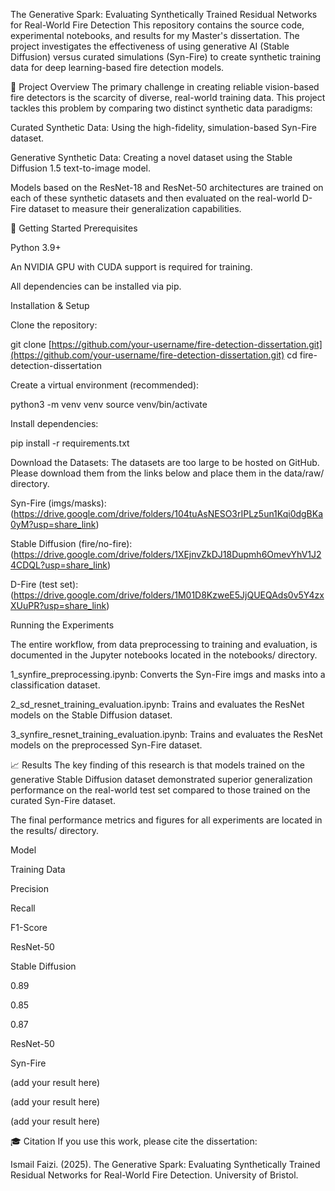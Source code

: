 The Generative Spark: Evaluating Synthetically Trained Residual Networks for Real-World Fire Detection
This repository contains the source code, experimental notebooks, and results for my Master's dissertation. The project investigates the effectiveness of using generative AI (Stable Diffusion) versus curated simulations (Syn-Fire) to create synthetic training data for deep learning-based fire detection models.

📝 Project Overview
The primary challenge in creating reliable vision-based fire detectors is the scarcity of diverse, real-world training data. This project tackles this problem by comparing two distinct synthetic data paradigms:

Curated Synthetic Data: Using the high-fidelity, simulation-based Syn-Fire dataset.

Generative Synthetic Data: Creating a novel dataset using the Stable Diffusion 1.5 text-to-image model.

Models based on the ResNet-18 and ResNet-50 architectures are trained on each of these synthetic datasets and then evaluated on the real-world D-Fire dataset to measure their generalization capabilities.

🚀 Getting Started
Prerequisites

Python 3.9+

An NVIDIA GPU with CUDA support is required for training.

All dependencies can be installed via pip.

Installation & Setup

Clone the repository:

git clone [https://github.com/your-username/fire-detection-dissertation.git](https://github.com/your-username/fire-detection-dissertation.git)
cd fire-detection-dissertation

Create a virtual environment (recommended):

python3 -m venv venv
source venv/bin/activate

Install dependencies:

pip install -r requirements.txt

Download the Datasets:
The datasets are too large to be hosted on GitHub. Please download them from the links below and place them in the data/raw/ directory.

Syn-Fire (imgs/masks): (https://drive.google.com/drive/folders/104tuAsNESO3rIPLz5un1Kqi0dgBKa0yM?usp=share_link)

Stable Diffusion (fire/no-fire): (https://drive.google.com/drive/folders/1XEjnvZkDJ18Dupmh6OmevYhV1J24CDQL?usp=share_link)

D-Fire (test set): (https://drive.google.com/drive/folders/1M01D8KzweE5JjQUEQAds0v5Y4zxXUuPR?usp=share_link)

Running the Experiments

The entire workflow, from data preprocessing to training and evaluation, is documented in the Jupyter notebooks located in the notebooks/ directory.

1_synfire_preprocessing.ipynb: Converts the Syn-Fire imgs and masks into a classification dataset.

2_sd_resnet_training_evaluation.ipynb: Trains and evaluates the ResNet models on the Stable Diffusion dataset.

3_synfire_resnet_training_evaluation.ipynb: Trains and evaluates the ResNet models on the preprocessed Syn-Fire dataset.

📈 Results
The key finding of this research is that models trained on the generative Stable Diffusion dataset demonstrated superior generalization performance on the real-world test set compared to those trained on the curated Syn-Fire dataset.

The final performance metrics and figures for all experiments are located in the results/ directory.

Model

Training Data

Precision

Recall

F1-Score

ResNet-50

Stable Diffusion

0.89

0.85

0.87

ResNet-50

Syn-Fire

(add your result here)

(add your result here)

(add your result here)

🎓 Citation
If you use this work, please cite the dissertation:

Ismail Faizi. (2025). The Generative Spark: Evaluating Synthetically Trained Residual Networks for Real-World Fire Detection. University of Bristol.
